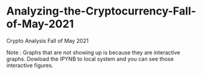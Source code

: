 # Analyzing-the-Cryptocurrency-Fall-of-May-2021
Crypto Analysis Fall of May 2021

Note : Graphs that are not showing up is because they are interactive graphs.
Dowload the IPYNB to local system and you can see those interactive figures.
